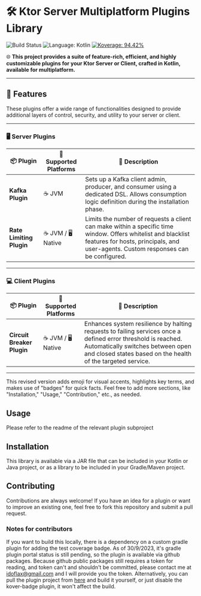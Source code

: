 # 🛠 Ktor Server Multiplatform Plugins Library
![Build Status](https://github.com/flaxoos/flax-ktor-plugins/actions/workflows/build-and-publish-main.yml/badge.svg?event=push) ![Language: Kotlin](https://img.shields.io/github/languages/top/flaxoos/flax-ktor-plugins?color=blue&logo=kotlin) [![Koverage: 94.42%](https://img.shields.io/badge/94.42-green?logo=kotlin&label=koverage&style=flat)](file:/Users/ido/IdeaProjects/flax-ktor-plugins/build/reports/kover/html/index.html)

🌐 **This project provides a suite of feature-rich, efficient, and highly customizable plugins for your Ktor Server or Client, crafted in Kotlin, available for multiplatform.**

---

## 🌟 Features
These plugins offer a wide range of functionalities designed to provide additional layers of control, security, and utility to your server or client.

---

### 🖥️ **Server Plugins**

| 📦 Plugin              | 🎯 Supported Platforms | 📜 Description                                                                                                                                                                                       |
|------------------------|------------------------|-----------------------------------------------------------------------------------------------------------------------------------------------------------------------------------------------------|
| **Kafka Plugin**       | ☕ JVM                 | Sets up a Kafka client admin, producer, and consumer using a dedicated DSL. Allows consumption logic definition during the installation phase.                                                      |
| **Rate Limiting Plugin**| ☕ JVM / 🖥️ Native      | Limits the number of requests a client can make within a specific time window. Offers whitelist and blacklist features for hosts, principals, and user-agents. Custom responses can be configured. |

---

### 💻 **Client Plugins**

| 📦 Plugin                     | 🎯 Supported Platforms | 📜 Description                                                                                                                                                                                                     |
|-------------------------------|------------------------|-------------------------------------------------------------------------------------------------------------------------------------------------------------------------------------------------------------------|
| **Circuit Breaker Plugin**    | ☕ JVM / 🖥️ Native      | Enhances system resilience by halting requests to failing services once a defined error threshold is reached. Automatically switches between open and closed states based on the health of the targeted service. |

---

This revised version adds emoji for visual accents, highlights key terms, and makes use of "badges" for quick facts. Feel free to add more sections, like "Installation," "Usage," "Contribution," etc., as needed.


## Usage

Please refer to the readme of the relevant plugin subproject

## Installation

This library is available via a JAR file that can be included in your Kotlin or Java project, or as a library to be included in your Gradle/Maven project.

## Contributing

Contributions are always welcome! If you have an idea for a plugin or want to improve an existing one, feel free to fork this repository and submit a pull request.

### Notes for contributors
If you want to build this locally, there is a dependency on a custom gradle plugin for adding the test coverage badge. As of 30/9/2023, it's gradle plugin portal status is still pending, so the plugin is available via github packages. Because github public packages still requires a token for reading, and token can't and shouldn't be committed, please contact me at idoflax@gmail.com and I will provide you the token. Alternatively, you can pull the plugin project from [here](https://github.com/Flaxoos/flax-gradle-plugins) and build it yourself, or just disable the kover-badge plugin, it won't affect the build.
